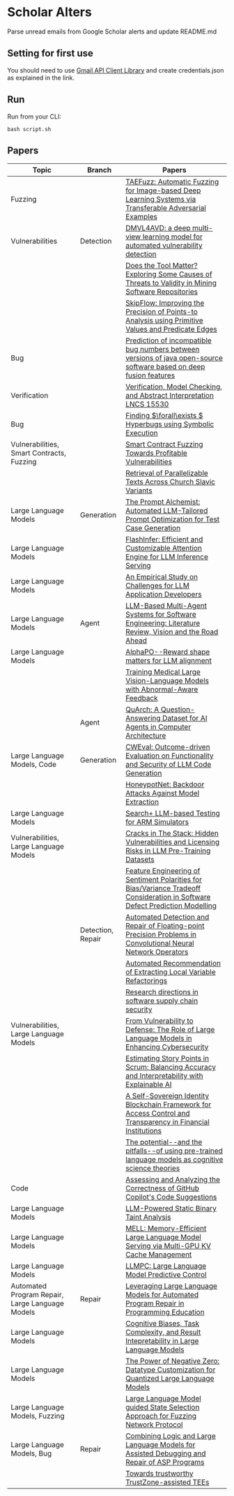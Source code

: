 # Scholar Alters
Parse unread emails from Google Scholar alerts and update README.md

## Setting for first use
You should need to use [Gmail API Client Library](https://developers.google.com/gmail/api/quickstart/python) and create
credentials.json as explained in the link.

## Run
Run from your CLI:
```
bash script.sh
```
## Papers

| Topic | Branch | Papers |
| --- | --- | --- |
| Fuzzing |  | [TAEFuzz: Automatic Fuzzing for Image-based Deep Learning Systems via Transferable Adversarial Examples](https://scholar.google.com/scholar_url?url=https://dl.acm.org/doi/abs/10.1145/3714463&hl=en&sa=X&d=2290977413715755530&ei=IhmdZ_TKKJKmieoPmpKhsAM&scisig=AFWwaeboO7FNSCvEUedw2zDgE2Mx&oi=scholaralrt&hist=apJ4fD8AAAAJ:8900472388513427833:AFWwaeZM7Y6I9R2ROVLnk31jdyVz&html=&pos=0&folt=rel) |
| Vulnerabilities | Detection | [DMVL4AVD: a deep multi-view learning model for automated vulnerability detection](https://scholar.google.com/scholar_url?url=https://link.springer.com/article/10.1007/s00521-024-10892-x&hl=en&sa=X&d=4419113993397533893&ei=IhmdZ_TKKJKmieoPmpKhsAM&scisig=AFWwaeYOvODk2OM12721KdNSYYzJ&oi=scholaralrt&hist=apJ4fD8AAAAJ:8900472388513427833:AFWwaeZM7Y6I9R2ROVLnk31jdyVz&html=&pos=1&folt=rel) |
|  |  | [Does the Tool Matter? Exploring Some Causes of Threats to Validity in Mining Software Repositories](https://scholar.google.com/scholar_url?url=https://www.lfdr.de/Publications/2025/HoPaKa%2B25.pdf&hl=en&sa=X&d=18110640701845795735&ei=IhmdZ_TKKJKmieoPmpKhsAM&scisig=AFWwaebd6C8z9KBywWGmdROHXWL3&oi=scholaralrt&hist=apJ4fD8AAAAJ:8900472388513427833:AFWwaeZM7Y6I9R2ROVLnk31jdyVz&html=&pos=2&folt=rel) |
|  |  | [SkipFlow: Improving the Precision of Points-to Analysis using Primitive Values and Predicate Edges](https://scholar.google.com/scholar_url?url=https://www.fi.muni.cz/~vojnar/Publications/ksvw-cgo-25.pdf&hl=vi&sa=X&d=15993072313015619554&ei=IxmdZ4TzF6Ol6rQP8ImMwAU&scisig=AFWwaebasjumzpS-SMEzDsHCWcQi&oi=scholaralrt&hist=apJ4fD8AAAAJ:16065687014273664109:AFWwaeYpvD7V4gPm0ywHhNT6YvSk&html=&pos=0&folt=rel) |
| Bug |  | [Prediction of incompatible bug numbers between versions of java open-source software based on deep fusion features](https://scholar.google.com/scholar_url?url=https://www.sciencedirect.com/science/article/pii/S0957417425000661&hl=vi&sa=X&d=4540963467703488623&ei=IxmdZ4TzF6Ol6rQP8ImMwAU&scisig=AFWwaeadbPtMu-YT377j08OOIXEj&oi=scholaralrt&hist=apJ4fD8AAAAJ:16065687014273664109:AFWwaeYpvD7V4gPm0ywHhNT6YvSk&html=&pos=1&folt=rel) |
| Verification |  | [Verification, Model Checking, and Abstract Interpretation LNCS 15530](https://scholar.google.com/scholar_url?url=https://link.springer.com/content/pdf/10.1007/978-3-031-82703-7.pdf&hl=vi&sa=X&d=5891197377061574752&ei=IxmdZ4TzF6Ol6rQP8ImMwAU&scisig=AFWwaeZwWfG9Ai46u_MCXTbM3LkU&oi=scholaralrt&hist=apJ4fD8AAAAJ:16065687014273664109:AFWwaeYpvD7V4gPm0ywHhNT6YvSk&html=&pos=2&folt=rel) |
| Bug |  | [Finding $\forall\exists $ Hyperbugs using Symbolic Execution](https://scholar.google.com/scholar_url?url=https://arxiv.org/pdf/2501.07918&hl=vi&sa=X&d=719407381507928613&ei=IxmdZ4TzF6Ol6rQP8ImMwAU&scisig=AFWwaeZ7YI9ZKLrZXQ_CJZxkh3Tc&oi=scholaralrt&hist=apJ4fD8AAAAJ:16065687014273664109:AFWwaeYpvD7V4gPm0ywHhNT6YvSk&html=&pos=3&folt=rel) |
| Vulnerabilities, Smart Contracts, Fuzzing |  | [Smart Contract Fuzzing Towards Profitable Vulnerabilities](https://scholar.google.com/scholar_url?url=https://ui.adsabs.harvard.edu/abs/2025arXiv250108834K/abstract&hl=vi&sa=X&d=6175403890170878582&ei=IxmdZ4TzF6Ol6rQP8ImMwAU&scisig=AFWwaeauUir1Khz4IdW1ZY90vS0m&oi=scholaralrt&hist=apJ4fD8AAAAJ:16065687014273664109:AFWwaeYpvD7V4gPm0ywHhNT6YvSk&html=&pos=5&folt=rel) |
|  |  | [Retrieval of Parallelizable Texts Across Church Slavic Variants](https://scholar.google.com/scholar_url?url=https://aclanthology.org/2025.vardial-1.8.pdf&hl=en&sa=X&d=5762079721180934761&ei=IxmdZ4bqGbiM6rQPjbewqAU&scisig=AFWwaebuEINK0OH-2NETSDHXN1bA&oi=scholaralrt&hist=apJ4fD8AAAAJ:16237994392044955269:AFWwaebaLgrVcMkfKx1Gjt1mqPQn&html=&pos=0&folt=cit) |
| Large Language Models | Generation | [The Prompt Alchemist: Automated LLM-Tailored Prompt Optimization for Test Case Generation](https://scholar.google.com/scholar_url?url=https://arxiv.org/pdf/2501.01329&hl=en&sa=X&d=368053111587782026&ei=IhmdZ-6pHI2l6rQPhef7qAs&scisig=AFWwaeb0k7QEKg4zMMKYl58Z0Y0J&oi=scholaralrt&hist=apJ4fD8AAAAJ:4513401344136555010:AFWwaea8pA4W9ESmXpw9yvMxc7-7&html=&pos=0&folt=rel) |
| Large Language Models |  | [FlashInfer: Efficient and Customizable Attention Engine for LLM Inference Serving](https://scholar.google.com/scholar_url?url=https://arxiv.org/pdf/2501.01005&hl=en&sa=X&d=11364702491168978377&ei=IhmdZ-6pHI2l6rQPhef7qAs&scisig=AFWwaeb6rZ0x4tmlciPbHxJAUiUa&oi=scholaralrt&hist=apJ4fD8AAAAJ:4513401344136555010:AFWwaea8pA4W9ESmXpw9yvMxc7-7&html=&pos=1&folt=rel) |
| Large Language Models |  | [An Empirical Study on Challenges for LLM Application Developers](https://scholar.google.com/scholar_url?url=https://dl.acm.org/doi/pdf/10.1145/3715007&hl=en&sa=X&d=14745587841390118609&ei=IhmdZ-6pHI2l6rQPhef7qAs&scisig=AFWwaeZgnCUU_zGo3Oa8wHS5Wd-O&oi=scholaralrt&hist=apJ4fD8AAAAJ:4513401344136555010:AFWwaea8pA4W9ESmXpw9yvMxc7-7&html=&pos=2&folt=rel) |
| Large Language Models | Agent | [LLM-Based Multi-Agent Systems for Software Engineering: Literature Review, Vision and the Road Ahead](https://scholar.google.com/scholar_url?url=https://dl.acm.org/doi/pdf/10.1145/3712003&hl=en&sa=X&d=11843425368098675410&ei=IhmdZ-6pHI2l6rQPhef7qAs&scisig=AFWwaeZX1jv8XsZoXSLl9TrXwt9m&oi=scholaralrt&hist=apJ4fD8AAAAJ:4513401344136555010:AFWwaea8pA4W9ESmXpw9yvMxc7-7&html=&pos=3&folt=rel) |
| Large Language Models |  | [AlphaPO--Reward shape matters for LLM alignment](https://scholar.google.com/scholar_url?url=https://arxiv.org/pdf/2501.03884%3F&hl=en&sa=X&d=16092278626075965533&ei=IhmdZ-6pHI2l6rQPhef7qAs&scisig=AFWwaeZl-Clm21TRksquCx_wIYMN&oi=scholaralrt&hist=apJ4fD8AAAAJ:4513401344136555010:AFWwaea8pA4W9ESmXpw9yvMxc7-7&html=&pos=4&folt=rel) |
|  |  | [Training Medical Large Vision-Language Models with Abnormal-Aware Feedback](https://scholar.google.com/scholar_url?url=https://arxiv.org/pdf/2501.01377&hl=en&sa=X&d=304995706145403068&ei=IhmdZ-6pHI2l6rQPhef7qAs&scisig=AFWwaebLCQDWmp-bNDZ5Nxv6YAwC&oi=scholaralrt&hist=apJ4fD8AAAAJ:4513401344136555010:AFWwaea8pA4W9ESmXpw9yvMxc7-7&html=&pos=5&folt=rel) |
|  | Agent | [QuArch: A Question-Answering Dataset for AI Agents in Computer Architecture](https://scholar.google.com/scholar_url?url=https://arxiv.org/pdf/2501.01892%3F&hl=en&sa=X&d=17480526644093144647&ei=IhmdZ-6pHI2l6rQPhef7qAs&scisig=AFWwaebjmmBLq-tZOd9otg1cxG7V&oi=scholaralrt&hist=apJ4fD8AAAAJ:4513401344136555010:AFWwaea8pA4W9ESmXpw9yvMxc7-7&html=&pos=6&folt=rel) |
| Large Language Models, Code | Generation | [CWEval: Outcome-driven Evaluation on Functionality and Security of LLM Code Generation](https://scholar.google.com/scholar_url?url=https://arxiv.org/pdf/2501.08200&hl=en&sa=X&d=8409493462845509310&ei=IhmdZ-6pHI2l6rQPhef7qAs&scisig=AFWwaeYNUbdQA3okfSBWsDlga-K6&oi=scholaralrt&hist=apJ4fD8AAAAJ:4513401344136555010:AFWwaea8pA4W9ESmXpw9yvMxc7-7&html=&pos=7&folt=rel) |
|  |  | [HoneypotNet: Backdoor Attacks Against Model Extraction](https://scholar.google.com/scholar_url?url=https://arxiv.org/pdf/2501.01090&hl=en&sa=X&d=12619429503451665645&ei=IhmdZ-6pHI2l6rQPhef7qAs&scisig=AFWwaeZAightu8WlhDZEpiO-LTdJ&oi=scholaralrt&hist=apJ4fD8AAAAJ:4513401344136555010:AFWwaea8pA4W9ESmXpw9yvMxc7-7&html=&pos=8&folt=rel) |
| Large Language Models |  | [Search+ LLM-based Testing for ARM Simulators](https://scholar.google.com/scholar_url?url=https://discovery.ucl.ac.uk/id/eprint/10203327/1/main.pdf&hl=en&sa=X&d=18407753295001577552&ei=IhmdZ-6pHI2l6rQPhef7qAs&scisig=AFWwaeZZC5tSu3QgOF_d8y15PNz-&oi=scholaralrt&hist=apJ4fD8AAAAJ:4513401344136555010:AFWwaea8pA4W9ESmXpw9yvMxc7-7&html=&pos=9&folt=rel) |
| Vulnerabilities, Large Language Models |  | [Cracks in The Stack: Hidden Vulnerabilities and Licensing Risks in LLM Pre-Training Datasets](https://scholar.google.com/scholar_url?url=https://arxiv.org/pdf/2501.02628&hl=vi&sa=X&d=17074463528491545438&ei=IhmdZ-acO-6iieoP8f2j-Qk&scisig=AFWwaeYMjNlHo-7RLc-LZN9xpf9s&oi=scholaralrt&hist=apJ4fD8AAAAJ:11355862984917483435:AFWwaeZvT_NNWQMu4_zZrEW644gW&html=&pos=0&folt=rel) |
|  |  | [Feature Engineering of Sentiment Polarities for Bias/Variance Tradeoff Consideration in Software Defect Prediction Modelling](https://scholar.google.com/scholar_url?url=https://www.researchgate.net/profile/Taiwo-Olaleye-3/publication/388427611_Feature_Engineering_of_Sentiment_Polarities_for_BiasVariance_Tradeoff_Consideration_in_Software_Defect_Prediction_Modelling/links/6798ec7696e7fb48b9a57f22/Feature-Engineering-of-Sentiment-Polarities-for-Bias-Variance-Tradeoff-Consideration-in-Software-Defect-Prediction-Modelling.pdf&hl=vi&sa=X&d=10986574909701983776&ei=IhmdZ-acO-6iieoP8f2j-Qk&scisig=AFWwaeY3Abp_CPb4YVBVztLA2ouw&oi=scholaralrt&hist=apJ4fD8AAAAJ:11355862984917483435:AFWwaeZvT_NNWQMu4_zZrEW644gW&html=&pos=1&folt=rel) |
|  | Detection, Repair | [Automated Detection and Repair of Floating-point Precision Problems in Convolutional Neural Network Operators](https://scholar.google.com/scholar_url?url=https://dl.acm.org/doi/abs/10.1145/3715104&hl=vi&sa=X&d=7199300396797749417&ei=IhmdZ-acO-6iieoP8f2j-Qk&scisig=AFWwaeZKkMT-lY697du38NnNSK4a&oi=scholaralrt&hist=apJ4fD8AAAAJ:11355862984917483435:AFWwaeZvT_NNWQMu4_zZrEW644gW&html=&pos=2&folt=rel) |
|  |  | [Automated Recommendation of Extracting Local Variable Refactorings](https://scholar.google.com/scholar_url?url=https://dl.acm.org/doi/pdf/10.1145/3715110&hl=en&sa=X&d=5130542575333848824&ei=IhmdZ5TwCbiM6rQPjbewqAU&scisig=AFWwaeZrGKbP9KsG3VkHxdzoATtY&oi=scholaralrt&hist=apJ4fD8AAAAJ:1878193813677419122:AFWwaebnAK6dY8A06r0yyM87AWUg&html=&pos=0&folt=cit) |
|  |  | [Research directions in software supply chain security](https://scholar.google.com/scholar_url?url=https://dl.acm.org/doi/pdf/10.1145/3714464&hl=en&sa=X&d=4874269210006735113&ei=IhmdZ5TwCbiM6rQPjbewqAU&scisig=AFWwaebSZeukhy4xlLkdKW2bkBiG&oi=scholaralrt&hist=apJ4fD8AAAAJ:1878193813677419122:AFWwaebnAK6dY8A06r0yyM87AWUg&html=&pos=1&folt=cit) |
| Vulnerabilities, Large Language Models |  | [From Vulnerability to Defense: The Role of Large Language Models in Enhancing Cybersecurity](https://scholar.google.com/scholar_url?url=https://www.mdpi.com/2079-3197/13/2/30&hl=en&sa=X&d=713052358717874886&ei=IhmdZ5meFqnIieoPpuiquQw&scisig=AFWwaeajEseTFOHDKomh3q3x2dn0&oi=scholaralrt&hist=apJ4fD8AAAAJ:4465730527138788254:AFWwaebhnVuF-27TSh32-dm_KGTR&html=&pos=0&folt=cit) |
|  |  | [Estimating Story Points in Scrum: Balancing Accuracy and Interpretability with Explainable AI](https://scholar.google.com/scholar_url?url=https://ieeexplore.ieee.org/abstract/document/10850952/&hl=en&sa=X&d=93795752034750857&ei=IhmdZ5meFqnIieoPpuiquQw&scisig=AFWwaeawS42QwgtidH-oDxTM-WzO&oi=scholaralrt&hist=apJ4fD8AAAAJ:4465730527138788254:AFWwaebhnVuF-27TSh32-dm_KGTR&html=&pos=1&folt=cit) |
|  |  | [A Self-Sovereign Identity Blockchain Framework for Access Control and Transparency in Financial Institutions](https://scholar.google.com/scholar_url?url=https://www.mdpi.com/2410-387X/9/1/9&hl=en&sa=X&d=18198949449473550121&ei=IhmdZ5CIL4C96rQP5oz8kAU&scisig=AFWwaeaRKtb8lihOeNKiMFu5lXJn&oi=scholaralrt&hist=apJ4fD8AAAAJ:10695555881282652625:AFWwaeakbu5Ta3HmdjfVean1AXL4&html=&pos=2&folt=cit) |
|  |  | [The potential--and the pitfalls--of using pre-trained language models as cognitive science theories](https://scholar.google.com/scholar_url?url=https://arxiv.org/abs/2501.12651&hl=en&sa=X&d=10862894546757034204&ei=IhmdZ5SoEJmp6rQPqKK8iA8&scisig=AFWwaeY3DlBu0lgdVKgJS4lVNDnM&oi=scholaralrt&hist=apJ4fD8AAAAJ:3096313017463695374:AFWwaeb8R4GEV1B4xk_Cz2b6H7gj&html=&pos=0&folt=rel) |
| Code |  | [Assessing and Analyzing the Correctness of GitHub Copilot's Code Suggestions](https://scholar.google.com/scholar_url?url=https://dl.acm.org/doi/abs/10.1145/3715108&hl=en&sa=X&d=14015031103517392176&ei=IhmdZ5SoEJmp6rQPqKK8iA8&scisig=AFWwaeZfKO1ope-_DfbeLXFtb9ax&oi=scholaralrt&hist=apJ4fD8AAAAJ:3096313017463695374:AFWwaeb8R4GEV1B4xk_Cz2b6H7gj&html=&pos=1&folt=rel) |
| Large Language Models |  | [LLM-Powered Static Binary Taint Analysis](https://scholar.google.com/scholar_url?url=https://dl.acm.org/doi/pdf/10.1145/3711816&hl=en&sa=X&d=8137365055194109283&ei=IhmdZ5SoEJmp6rQPqKK8iA8&scisig=AFWwaea5Gda1f4D-ZcPIafu09ITn&oi=scholaralrt&hist=apJ4fD8AAAAJ:3096313017463695374:AFWwaeb8R4GEV1B4xk_Cz2b6H7gj&html=&pos=2&folt=rel) |
| Large Language Models |  | [MELL: Memory-Efficient Large Language Model Serving via Multi-GPU KV Cache Management](https://scholar.google.com/scholar_url?url=https://www.researchgate.net/profile/Qianli-Liu-8/publication/387911461_MELL_Memory-Efficient_Large_Language_Model_Serving_via_Multi-GPU_KV_Cache_Management/links/67821e868210a977a181f584/MELL-Memory-Efficient-Large-Language-Model-Serving-via-Multi-GPU-KV-Cache-Management.pdf&hl=en&sa=X&d=12723708630989085021&ei=IhmdZ5SoEJmp6rQPqKK8iA8&scisig=AFWwaebl7SHDkhYlgC0hqNGxp-DN&oi=scholaralrt&hist=apJ4fD8AAAAJ:3096313017463695374:AFWwaeb8R4GEV1B4xk_Cz2b6H7gj&html=&pos=3&folt=rel) |
| Large Language Models |  | [LLMPC: Large Language Model Predictive Control](https://scholar.google.com/scholar_url?url=https://arxiv.org/pdf/2501.02486&hl=en&sa=X&d=10884107317187668749&ei=IhmdZ5SoEJmp6rQPqKK8iA8&scisig=AFWwaeZWuInmRn7C9PU3WHN45TpN&oi=scholaralrt&hist=apJ4fD8AAAAJ:3096313017463695374:AFWwaeb8R4GEV1B4xk_Cz2b6H7gj&html=&pos=4&folt=rel) |
| Automated Program Repair, Large Language Models | Repair | [Leveraging Large Language Models for Automated Program Repair in Programming Education](https://scholar.google.com/scholar_url?url=https://dl.acm.org/doi/fullHtml/10.1145/3703408&hl=en&sa=X&d=16732822497550970116&ei=IhmdZ5SoEJmp6rQPqKK8iA8&scisig=AFWwaeZOIPUqnKWu-XHV_iySwJOs&oi=scholaralrt&hist=apJ4fD8AAAAJ:3096313017463695374:AFWwaeb8R4GEV1B4xk_Cz2b6H7gj&html=&pos=5&folt=rel) |
| Large Language Models |  | [Cognitive Biases, Task Complexity, and Result Intepretability in Large Language Models](https://scholar.google.com/scholar_url?url=https://aclanthology.org/2025.coling-main.120.pdf&hl=en&sa=X&d=13424674920141673619&ei=IhmdZ5SoEJmp6rQPqKK8iA8&scisig=AFWwaeYC6WgI-_ktZ1E7JfiwE8hi&oi=scholaralrt&hist=apJ4fD8AAAAJ:3096313017463695374:AFWwaeb8R4GEV1B4xk_Cz2b6H7gj&html=&pos=6&folt=rel) |
| Large Language Models |  | [The Power of Negative Zero: Datatype Customization for Quantized Large Language Models](https://scholar.google.com/scholar_url?url=https://arxiv.org/pdf/2501.04052&hl=en&sa=X&d=11217400116363779027&ei=IhmdZ5SoEJmp6rQPqKK8iA8&scisig=AFWwaeYk_4zM1K38D7-PQE4t1Nhj&oi=scholaralrt&hist=apJ4fD8AAAAJ:3096313017463695374:AFWwaeb8R4GEV1B4xk_Cz2b6H7gj&html=&pos=7&folt=rel) |
| Large Language Models, Fuzzing |  | [Large Language Model guided State Selection Approach for Fuzzing Network Protocol](https://scholar.google.com/scholar_url?url=https://ieeexplore.ieee.org/abstract/document/10850039/&hl=en&sa=X&d=7278349916754232709&ei=IhmdZ8nhIs-Z6rQP2O_SmAo&scisig=AFWwaeb5J4UnIHLNHoXTX7W71vlK&oi=scholaralrt&hist=apJ4fD8AAAAJ:5778505219825515303:AFWwaeaDDOggOneW-z6K3HLjAzuP&html=&pos=0&folt=cit) |
| Large Language Models, Bug | Repair | [Combining Logic and Large Language Models for Assisted Debugging and Repair of ASP Programs](https://scholar.google.com/scholar_url?url=https://www.ricardobrancas.com/files/formhe25.pdf&hl=en&sa=X&d=1374074502795120388&ei=IhmdZ8nhIs-Z6rQP2O_SmAo&scisig=AFWwaebXF5XyJbf8kU1lwANd949W&oi=scholaralrt&hist=apJ4fD8AAAAJ:5778505219825515303:AFWwaeaDDOggOneW-z6K3HLjAzuP&html=&pos=2&folt=cit) |
|  |  | [Towards trustworthy TrustZone-assisted TEEs](https://scholar.google.com/scholar_url?url=https://repositorium.sdum.uminho.pt/bitstream/1822/94667/1/David%2520Martins%2520Cerdeira.pdf&hl=en&sa=X&d=11373881879850634701&ei=IhmdZ8nhIs-Z6rQP2O_SmAo&scisig=AFWwaeZdkdx09KX0Fx4WxBRNCY7h&oi=scholaralrt&hist=apJ4fD8AAAAJ:5778505219825515303:AFWwaeaDDOggOneW-z6K3HLjAzuP&html=&pos=3&folt=cit) |
